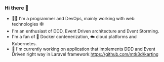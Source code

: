 ### Hi there 👋

- 👨‍💻 I'm a programmer and DevOps, mainly working with web technologies 🕸️  
- I'm an enthusiast of DDD, Event Driven architecture and Event Storming.  
- I'm a fan of 🐳  Docker contenerization, ☁️  cloud platforms and Kubernetes.  
- 🔭 I'm currently working on application that implements DDD and Event Driven right way in Laravel framework https://github.com/mtk3d/karting  

<!--
**mtk3d/mtk3d** is a ✨ _special_ ✨ repository because its `README.md` (this file) appears on your GitHub profile.

Here are some ideas to get you started:

- 🔭 I’m currently working on ...
- 🌱 I’m currently learning ...
- 👯 I’m looking to collaborate on ...
- 🤔 I’m looking for help with ...
- 💬 Ask me about ...
- 📫 How to reach me: ...
- 😄 Pronouns: ...
- ⚡ Fun fact: ...
-->
